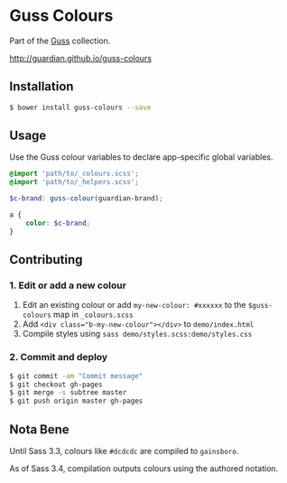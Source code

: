 # Guss Colours

Part of the [Guss](https://github.com/guardian/guss) collection.

<http://guardian.github.io/guss-colours>

## Installation

```bash
$ bower install guss-colours --save
```

## Usage

Use the Guss colour variables to declare app-specific global variables.

```scss
@import 'path/to/_colours.scss';
@import 'path/to/_helpers.scss';

$c-brand: guss-colour(guardian-brand);

a {
    color: $c-brand;
}
```

## Contributing

### 1. Edit or add a new colour

1. Edit an existing colour or add `my-new-colour: #xxxxxx` to the `$guss-colours` map in `_colours.scss`
1. Add `<div class="b-my-new-colour"></div>` to `demo/index.html`
1. Compile styles using `sass demo/styles.scss:demo/styles.css`

### 2. Commit and deploy

```bash
$ git commit -am "Commit message"
$ git checkout gh-pages
$ git merge -s subtree master
$ git push origin master gh-pages
```

## Nota Bene

Until Sass 3.3, colours like `#dcdcdc` are compiled to `gainsboro`.

As of Sass 3.4, compilation outputs colours using the authored notation.
